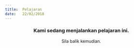 ```yaml
---
title:  Pelajaran
date:   22/02/2018
---
```


### <center>Kami sedang menjalankan pelajaran ini.</center>
<center>Sila balik kemudian.</center>